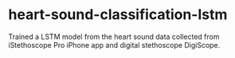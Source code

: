 # heart-sound-classification-lstm
Trained a LSTM model from the heart sound data collected from iStethoscope Pro iPhone app and digital stethoscope DigiScope.
